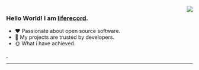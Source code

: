 <img align="right" style="pointer-events:none;" src="https://github-readme-stats.vercel.app/api?username=yjmm10&show_icons=true&icon_color=E65A65&text_color=adbac7&bg_color=2d333b&hide_title=true&hide_border=true" />
 
### Hello World! I am <b><a target="_blank" href="javascript:;">liferecord</a></b>.
 
- :hearts: Passionate about open source software. 
- :1st_place_medal: My projects are trusted by developers.
- :sun_with_face: What i have achieved.
 
<a href="https://blog.csdn.net/liferecords">
    <img src="https://img.shields.io/badge/CSDN Page View-115K-E65A65.svg" alt="" title="liferecord的csdn" />
</a>
 
<a href="https://blog.51cto.com/liferecords">
    <img src="https://img.shields.io/badge/Tencentcloud Page View-200K-blue.svg" alt="" title="liferecord的51cto" />
</a>
 
---
